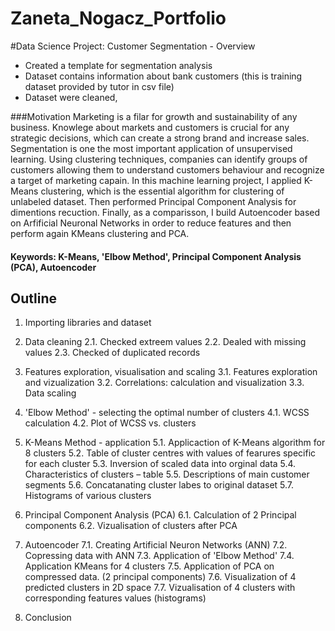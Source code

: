 # Zaneta_Nogacz_Portfolio


#Data Science Project: Customer Segmentation - Overview
* Created a template for segmentation analysis
* Dataset contains information about bank customers (this is training dataset provided by tutor in csv file)
* Dataset were cleaned,  


###Motivation
Marketing is a filar for growth and sustainability of any business. Knowlege about markets and customers is crucial for any strategic decisions, which can create a strong brand and increase sales.
Segmentation is one the most important application of unsupervised learning. Using clustering techniques, companies can identify groups of customers allowing them to understand customers behaviour and recognize a target of marketing capain. In this machine learning project, I applied K-Means clustering, which is the essential algorithm for clustering of unlabeled dataset. Then performed Principal Component Analysis for dimentions recuction. Finally, as a comparisson, I build  Autoencoder based on Arfificial Neuronal Networks in order to reduce features and then perform again KMeans clustering and PCA.

#### Keywords: K-Means, 'Elbow Method', Principal Component Analysis (PCA), Autoencoder

## Outline

1. Importing libraries and dataset

2. Data cleaning
2.1. Checked extreem values
2.2. Dealed with missing values
2.3. Checked of duplicated records

3. Features exploration, visualisation and scaling
3.1. Features exploration and vizualization
3.2. Correlations: calculation and visualization
3.3. Data scaling

4. 'Elbow Method' - selecting the optimal number of clusters
4.1. WCSS calculation
4.2. Plot of WCSS vs. clusters

5. K-Means Method - application
5.1. Applicaction of K-Means algorithm for 8 clusters
5.2. Table of cluster centres with values of fearures specific for each cluster
5.3. Inversion of scaled data into orginal data
5.4. Characteristics of clusters – table
5.5. Descriptions of main customer segments
5.6. Concatanating cluster labes to original dataset
5.7. Histograms of various clusters

6. Principal Component Analysis (PCA)
6.1. Calculation of 2 Principal components
6.2. Vizualisation of clusters after PCA

7. Autoencoder
7.1. Creating Artificial Neuron Networks (ANN)
7.2. Copressing data with ANN
7.3. Application of 'Elbow Method'
7.4. Application KMeans for 4 clusters
7.5. Application of PCA on compressed data. (2 principal components)
7.6. Visualization of 4 predicted clusters in 2D space
7.7. Vizualisation of 4 clusters with corresponding features values (histograms)

8. Conclusion







